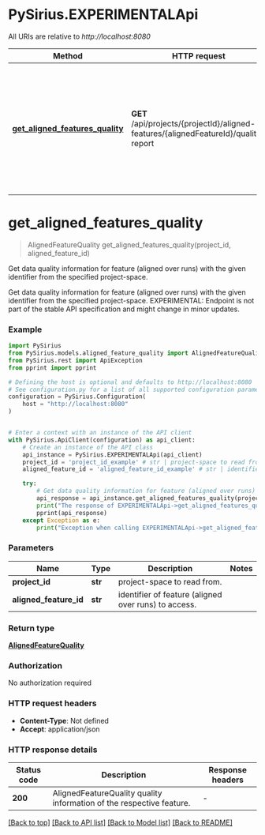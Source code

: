 # PySirius.EXPERIMENTALApi

All URIs are relative to *http://localhost:8080*

Method | HTTP request | Description
------------- | ------------- | -------------
[**get_aligned_features_quality**](EXPERIMENTALApi.md#get_aligned_features_quality) | **GET** /api/projects/{projectId}/aligned-features/{alignedFeatureId}/quality-report | Get data quality information for feature (aligned over runs) with the given identifier from the specified project-space.


# **get_aligned_features_quality**
> AlignedFeatureQuality get_aligned_features_quality(project_id, aligned_feature_id)

Get data quality information for feature (aligned over runs) with the given identifier from the specified project-space.

Get data quality information for feature (aligned over runs) with the given identifier from the specified project-space.   EXPERIMENTAL: Endpoint is not part of the stable API specification and might change in minor updates.

### Example


```python
import PySirius
from PySirius.models.aligned_feature_quality import AlignedFeatureQuality
from PySirius.rest import ApiException
from pprint import pprint

# Defining the host is optional and defaults to http://localhost:8080
# See configuration.py for a list of all supported configuration parameters.
configuration = PySirius.Configuration(
    host = "http://localhost:8080"
)


# Enter a context with an instance of the API client
with PySirius.ApiClient(configuration) as api_client:
    # Create an instance of the API class
    api_instance = PySirius.EXPERIMENTALApi(api_client)
    project_id = 'project_id_example' # str | project-space to read from.
    aligned_feature_id = 'aligned_feature_id_example' # str | identifier of feature (aligned over runs) to access.

    try:
        # Get data quality information for feature (aligned over runs) with the given identifier from the specified project-space.
        api_response = api_instance.get_aligned_features_quality(project_id, aligned_feature_id)
        print("The response of EXPERIMENTALApi->get_aligned_features_quality:\n")
        pprint(api_response)
    except Exception as e:
        print("Exception when calling EXPERIMENTALApi->get_aligned_features_quality: %s\n" % e)
```



### Parameters


Name | Type | Description  | Notes
------------- | ------------- | ------------- | -------------
 **project_id** | **str**| project-space to read from. | 
 **aligned_feature_id** | **str**| identifier of feature (aligned over runs) to access. | 

### Return type

[**AlignedFeatureQuality**](AlignedFeatureQuality.md)

### Authorization

No authorization required

### HTTP request headers

 - **Content-Type**: Not defined
 - **Accept**: application/json

### HTTP response details

| Status code | Description | Response headers |
|-------------|-------------|------------------|
**200** | AlignedFeatureQuality quality information of the respective feature. |  -  |

[[Back to top]](#) [[Back to API list]](../README.md#documentation-for-api-endpoints) [[Back to Model list]](../README.md#documentation-for-models) [[Back to README]](../README.md)

